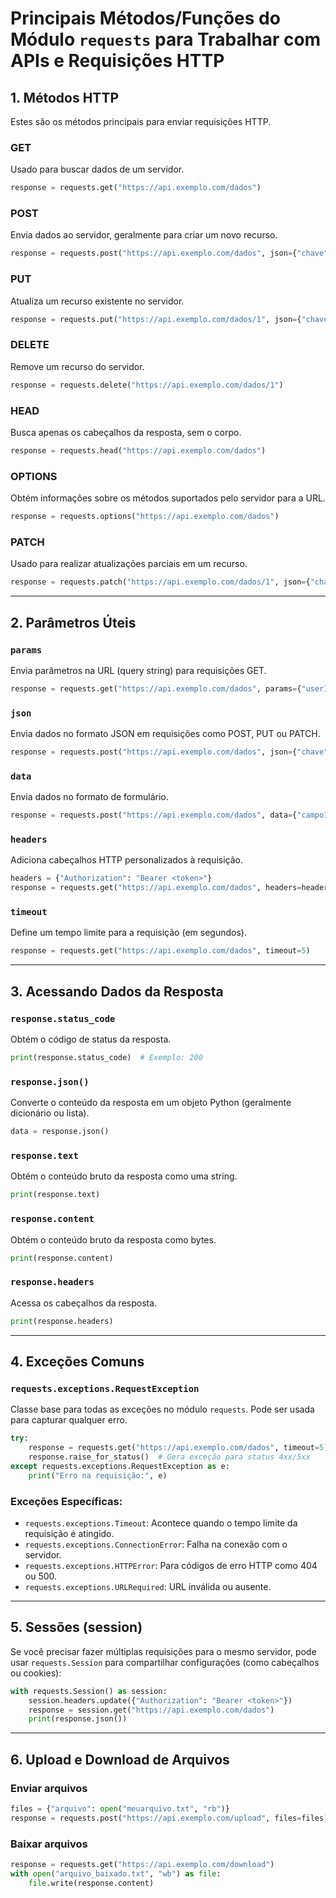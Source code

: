 # Principais Métodos/Funções do Módulo `requests` para Trabalhar com APIs e Requisições HTTP

## 1. Métodos HTTP
Estes são os métodos principais para enviar requisições HTTP.

### **GET**
Usado para buscar dados de um servidor.
```python
response = requests.get("https://api.exemplo.com/dados")
```

### **POST**
Envia dados ao servidor, geralmente para criar um novo recurso.
```python
response = requests.post("https://api.exemplo.com/dados", json={"chave": "valor"})
```

### **PUT**
Atualiza um recurso existente no servidor.
```python
response = requests.put("https://api.exemplo.com/dados/1", json={"chave": "novo_valor"})
```

### **DELETE**
Remove um recurso do servidor.
```python
response = requests.delete("https://api.exemplo.com/dados/1")
```

### **HEAD**
Busca apenas os cabeçalhos da resposta, sem o corpo.
```python
response = requests.head("https://api.exemplo.com/dados")
```

### **OPTIONS**
Obtém informações sobre os métodos suportados pelo servidor para a URL.
```python
response = requests.options("https://api.exemplo.com/dados")
```

### **PATCH**
Usado para realizar atualizações parciais em um recurso.
```python
response = requests.patch("https://api.exemplo.com/dados/1", json={"chave": "valor_parcial"})
```

---

## 2. Parâmetros Úteis

### **`params`**
Envia parâmetros na URL (query string) para requisições GET.
```python
response = requests.get("https://api.exemplo.com/dados", params={"userId": 1, "id": 1})
```

### **`json`**
Envia dados no formato JSON em requisições como POST, PUT ou PATCH.
```python
response = requests.post("https://api.exemplo.com/dados", json={"chave": "valor"})
```

### **`data`**
Envia dados no formato de formulário.
```python
response = requests.post("https://api.exemplo.com/dados", data={"campo1": "valor1"})
```

### **`headers`**
Adiciona cabeçalhos HTTP personalizados à requisição.
```python
headers = {"Authorization": "Bearer <token>"}
response = requests.get("https://api.exemplo.com/dados", headers=headers)
```

### **`timeout`**
Define um tempo limite para a requisição (em segundos).
```python
response = requests.get("https://api.exemplo.com/dados", timeout=5)
```

---

## 3. Acessando Dados da Resposta

### **`response.status_code`**
Obtém o código de status da resposta.
```python
print(response.status_code)  # Exemplo: 200
```

### **`response.json()`**
Converte o conteúdo da resposta em um objeto Python (geralmente dicionário ou lista).
```python
data = response.json()
```

### **`response.text`**
Obtém o conteúdo bruto da resposta como uma string.
```python
print(response.text)
```

### **`response.content`**
Obtém o conteúdo bruto da resposta como bytes.
```python
print(response.content)
```

### **`response.headers`**
Acessa os cabeçalhos da resposta.
```python
print(response.headers)
```

---

## 4. Exceções Comuns

### **`requests.exceptions.RequestException`**
Classe base para todas as exceções no módulo `requests`. Pode ser usada para capturar qualquer erro.
```python
try:
    response = requests.get("https://api.exemplo.com/dados", timeout=5)
    response.raise_for_status()  # Gera exceção para status 4xx/5xx
except requests.exceptions.RequestException as e:
    print("Erro na requisição:", e)
```

### **Exceções Específicas:**
- `requests.exceptions.Timeout`: Acontece quando o tempo limite da requisição é atingido.
- `requests.exceptions.ConnectionError`: Falha na conexão com o servidor.
- `requests.exceptions.HTTPError`: Para códigos de erro HTTP como 404 ou 500.
- `requests.exceptions.URLRequired`: URL inválida ou ausente.

---

## 5. Sessões (session)

Se você precisar fazer múltiplas requisições para o mesmo servidor, pode usar `requests.Session` para compartilhar configurações (como cabeçalhos ou cookies):

```python
with requests.Session() as session:
    session.headers.update({"Authorization": "Bearer <token>"})
    response = session.get("https://api.exemplo.com/dados")
    print(response.json())
```

---

## 6. Upload e Download de Arquivos

### **Enviar arquivos**
```python
files = {"arquivo": open("meuarquivo.txt", "rb")}
response = requests.post("https://api.exemplo.com/upload", files=files)
```

### **Baixar arquivos**
```python
response = requests.get("https://api.exemplo.com/download")
with open("arquivo_baixado.txt", "wb") as file:
    file.write(response.content)
```
